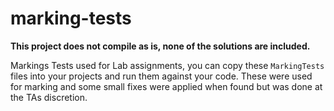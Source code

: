 # marking-tests

**This project does not compile as is, none of the solutions are included.**

Markings Tests used for Lab assignments, you can copy these `MarkingTests` files into your projects
and run them against your code. These were used for marking and some small fixes were applied when
found but was done at the TAs discretion. 

